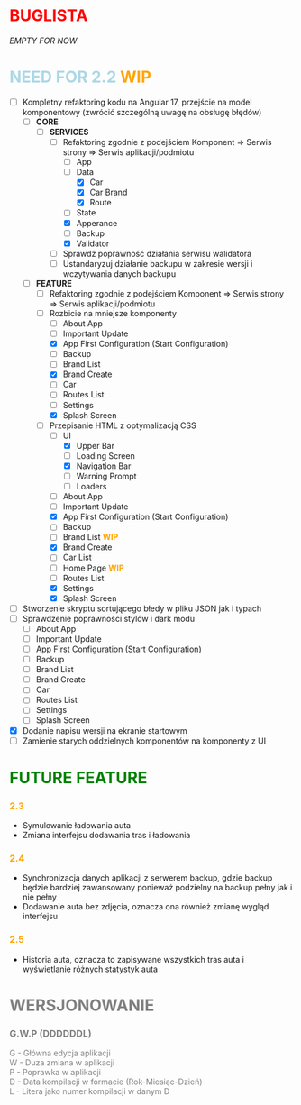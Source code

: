 # <r>BUGLISTA
*EMPTY FOR NOW*

# <lb>NEED FOR 2.2 <o>**WIP**</o>

- [ ] Kompletny refaktoring kodu na Angular 17, przejście na model komponentowy (zwrócić szczególną uwagę na obsługę błędów)
    - [ ] **CORE**
        - [ ] **SERVICES**
            - [ ] Refaktoring zgodnie z podejściem 
                    Komponent => Serwis strony => Serwis aplikacji/podmiotu
                - [ ] App 
                - [ ] Data
                    - [x] Car 
                    - [x] Car Brand
                    - [x] Route
                - [ ] State
                - [x] Apperance
                - [ ] Backup
                - [x] Validator 
            - [ ] Sprawdź poprawność działania serwisu walidatora
            - [ ] Ustandaryzuj działanie backupu w zakresie wersji i wczytywania danych backupu
    - [ ] **FEATURE**
        - [ ] Refaktoring zgodnie z podejściem 
                Komponent => Serwis strony => Serwis aplikacji/podmiotu
        - [ ] Rozbicie na mniejsze komponenty
            - [ ] About App
            - [ ] Important Update
            - [x] App First Configuration (Start Configuration)
            - [ ] Backup
            - [ ] Brand List
            - [x] Brand Create
            - [ ] Car 
            - [ ] Routes List
            - [ ] Settings
            - [x] Splash Screen
        - [ ] Przepisanie HTML z optymalizacją CSS
            - [ ] UI
                - [x] Upper Bar
                - [ ] Loading Screen
                - [x] Navigation Bar
                - [ ] Warning Prompt
                - [ ] Loaders 
            - [ ] About App
            - [ ] Important Update
            - [x] App First Configuration (Start Configuration)
            - [ ] Backup
            - [ ] Brand List <o>**WIP**</o>
            - [x] Brand Create
            - [ ] Car List 
            - [ ] Home Page <o>**WIP**</o>
            - [ ] Routes List
            - [x] Settings
            - [x] Splash Screen
- [ ] Stworzenie skryptu sortującego błedy w pliku JSON jak i typach
- [ ] Sprawdzenie poprawności stylów i dark modu
    - [ ] About App
    - [ ] Important Update
    - [ ] App First Configuration (Start Configuration)
    - [ ] Backup
    - [ ] Brand List
    - [ ] Brand Create
    - [ ] Car 
    - [ ] Routes List
    - [ ] Settings
    - [ ] Splash Screen
- [x] Dodanie napisu wersji na ekranie startowym
- [ ] Zamienie starych oddzielnych komponentów na komponenty z UI

# <g>FUTURE FEATURE

### <o>2.3
- Symulowanie ładowania auta
- Zmiana interfejsu dodawania tras i ładowania

### <o>2.4
- Synchronizacja danych aplikacji z serwerem backup, gdzie backup będzie bardziej zawansowany ponieważ podzielny na backup pełny jak i nie pełny
- Dodawanie auta bez zdjęcia, oznacza ona również zmianę wygląd interfejsu

### <o>2.5
- Historia auta, oznacza to zapisywane wszystkich tras auta i wyświetlanie różnych statystyk auta

# <gr>WERSJONOWANIE

### <gr>G.W.P (DDDDDDL)

<gr>G - Główna edycja aplikacji<br>
W - Duza zmiana w aplikacji<br>
P - Poprawka w aplikacji<br>
D - Data kompilacji w formacie (Rok-Miesiąc-Dzień)<br>
L - Litera jako numer kompilacji w danym D<br>

<style>
r { color: Red }
o { color: Orange }
g { color: Green }
lb { color: Lightblue }
gr { color: gray }
dg { color: DarkGreen }
db { color: Darkblue}
</style>
